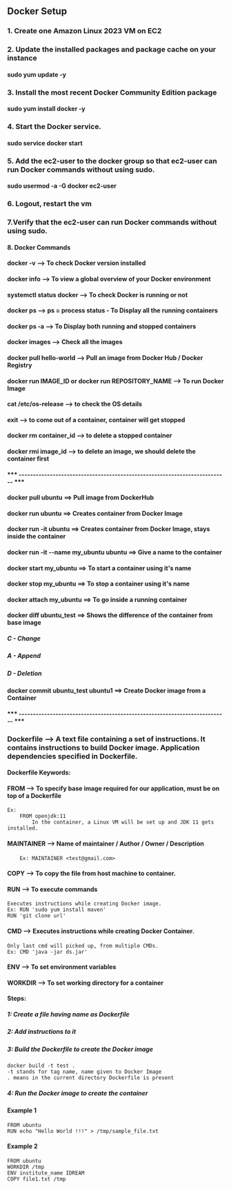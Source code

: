 ## Docker Setup

### 1. Create one Amazon Linux 2023 VM on EC2

### 2. Update the installed packages and package cache on your instance
#### sudo yum update -y

### 3. Install the most recent Docker Community Edition package
#### sudo yum install docker -y

### 4. Start the Docker service.
#### sudo service docker start

### 5. Add the ec2-user to the docker group so that ec2-user can run Docker commands without using sudo.
#### sudo usermod -a -G docker ec2-user

### 6. Logout, restart the vm

### 7.Verify that the ec2-user can run Docker commands without using sudo.

#### 8. Docker Commands

#### docker -v  --> To check Docker version installed
#### docker info --> To view a global overview of your Docker environment
#### systemctl status docker --> To check Docker is running or not
#### docker ps --> ps = process status - To Display all the running containers
#### docker ps -a --> To Display both running and stopped containers
#### docker images --> Check all the images
#### docker pull hello-world --> Pull an image from Docker Hub / Docker Registry
#### docker run IMAGE_ID  or docker run REPOSITORY_NAME --> To run Docker Image
#### cat /etc/os-release --> to check the OS details
#### exit --> to come out of a container, container will get stopped
#### docker rm container_id --> to delete a stopped container
#### docker rmi image_id --> to delete an image, we should delete the container first

#### *** -------------------------------------------------------------------------- ***

#### docker pull ubuntu ==> Pull image from DockerHub
#### docker run ubuntu  ==> Creates container from Docker Image
#### docker run -it ubuntu  ==> Creates container from Docker Image, stays inside the container
#### docker run -it --name my_ubuntu ubuntu  ==> Give a name to the container
#### docker start my_ubuntu  ==> To start a container using it's name
#### docker stop my_ubuntu   ==> To stop a container using it's name
#### docker attach my_ubuntu ==> To go inside a running container

#### docker diff ubuntu_test ==> Shows the difference of the container from base image
##### C - Change
##### A - Append
##### D - Deletion
#### docker commit ubuntu_test ubuntu1 ==> Create Docker image from a Container

#### *** -------------------------------------------------------------------------- ***

### Dockerfile --> A text file containing a set of instructions. It contains instructions to build Docker image. Application dependencies specified in Dockerfile.

#### Dockerfile Keywords:

#### FROM --> To specify base image required for our application, must be on top of a Dockerfile
	Ex: 
		FROM openjdk:11
			In the container, a Linux VM will be set up and JDK 11 gets installed.

#### MAINTAINER --> Name of maintainer / Author / Owner / Description
		Ex: MAINTAINER <test@gmail.com>

#### COPY --> To copy the file from host machine to container.

#### RUN --> To execute commands
	Executes instructions while creating Docker image.
	Ex: RUN 'sudo yum install maven'
	RUN 'git clone url'

#### CMD --> Executes instructions while creating Docker Container.
	Only last cmd will picked up, from multiple CMDs.
	Ex: CMD 'java -jar ds.jar'

#### ENV --> To set environment variables

#### WORKDIR --> To set working directory for a container

#### Steps:

##### 1: Create a file having name as Dockerfile
##### 2: Add instructions to it
##### 3: Build the Dockerfile to create the Docker image

	docker build -t test .
	-t stands for tag name, name given to Docker Image
	. means in the current directory Dockerfile is present

##### 4: Run the Docker image to create the container

#### Example 1
	FROM ubuntu
	RUN echo "Hello World !!!" > /tmp/sample_file.txt
 
#### Example 2
	FROM ubuntu
	WORKDIR /tmp
	ENV institute_name IDREAM
	COPY file1.txt /tmp
 














































